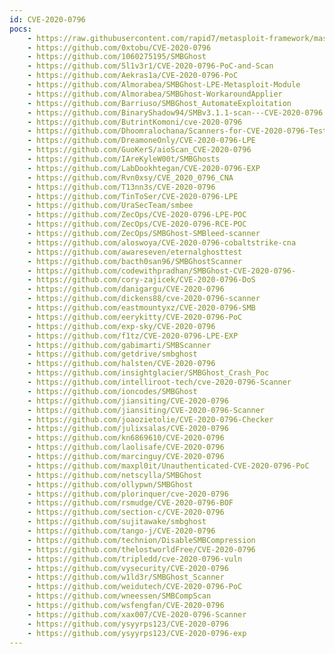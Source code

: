 ```yaml
---
id: CVE-2020-0796
pocs:
    - https://raw.githubusercontent.com/rapid7/metasploit-framework/master/modules/exploits/windows/local/cve_2020_0796_smbghost.rb
    - https://github.com/0xtobu/CVE-2020-0796
    - https://github.com/1060275195/SMBGhost
    - https://github.com/5l1v3r1/CVE-2020-0796-PoC-and-Scan
    - https://github.com/Aekras1a/CVE-2020-0796-PoC
    - https://github.com/Almorabea/SMBGhost-LPE-Metasploit-Module
    - https://github.com/Almorabea/SMBGhost-WorkaroundApplier
    - https://github.com/Barriuso/SMBGhost_AutomateExploitation
    - https://github.com/BinaryShadow94/SMBv3.1.1-scan---CVE-2020-0796
    - https://github.com/ButrintKomoni/cve-2020-0796
    - https://github.com/Dhoomralochana/Scanners-for-CVE-2020-0796-Testing
    - https://github.com/DreamoneOnly/CVE-2020-0796-LPE
    - https://github.com/GuoKerS/aioScan_CVE-2020-0796
    - https://github.com/IAreKyleW00t/SMBGhosts
    - https://github.com/LabDookhtegan/CVE-2020-0796-EXP
    - https://github.com/Rvn0xsy/CVE_2020_0796_CNA
    - https://github.com/T13nn3s/CVE-2020-0796
    - https://github.com/TinToSer/CVE-2020-0796-LPE
    - https://github.com/UraSecTeam/smbee
    - https://github.com/ZecOps/CVE-2020-0796-LPE-POC
    - https://github.com/ZecOps/CVE-2020-0796-RCE-POC
    - https://github.com/ZecOps/SMBGhost-SMBleed-scanner
    - https://github.com/aloswoya/CVE-2020-0796-cobaltstrike-cna
    - https://github.com/awareseven/eternalghosttest
    - https://github.com/bacth0san96/SMBGhostScanner
    - https://github.com/codewithpradhan/SMBGhost-CVE-2020-0796-
    - https://github.com/cory-zajicek/CVE-2020-0796-DoS
    - https://github.com/danigargu/CVE-2020-0796
    - https://github.com/dickens88/cve-2020-0796-scanner
    - https://github.com/eastmountyxz/CVE-2020-0796-SMB
    - https://github.com/eerykitty/CVE-2020-0796-PoC
    - https://github.com/exp-sky/CVE-2020-0796
    - https://github.com/f1tz/CVE-2020-0796-LPE-EXP
    - https://github.com/gabimarti/SMBScanner
    - https://github.com/getdrive/smbghost
    - https://github.com/halsten/CVE-2020-0796
    - https://github.com/insightglacier/SMBGhost_Crash_Poc
    - https://github.com/intelliroot-tech/cve-2020-0796-Scanner
    - https://github.com/ioncodes/SMBGhost
    - https://github.com/jiansiting/CVE-2020-0796
    - https://github.com/jiansiting/CVE-2020-0796-Scanner
    - https://github.com/joaozietolie/CVE-2020-0796-Checker
    - https://github.com/julixsalas/CVE-2020-0796
    - https://github.com/kn6869610/CVE-2020-0796
    - https://github.com/laolisafe/CVE-2020-0796
    - https://github.com/marcinguy/CVE-2020-0796
    - https://github.com/maxpl0it/Unauthenticated-CVE-2020-0796-PoC
    - https://github.com/netscylla/SMBGhost
    - https://github.com/ollypwn/SMBGhost
    - https://github.com/plorinquer/cve-2020-0796
    - https://github.com/rsmudge/CVE-2020-0796-BOF
    - https://github.com/section-c/CVE-2020-0796
    - https://github.com/sujitawake/smbghost
    - https://github.com/tango-j/CVE-2020-0796
    - https://github.com/technion/DisableSMBCompression
    - https://github.com/thelostworldFree/CVE-2020-0796
    - https://github.com/tripledd/cve-2020-0796-vuln
    - https://github.com/vysecurity/CVE-2020-0796
    - https://github.com/w1ld3r/SMBGhost_Scanner
    - https://github.com/weidutech/CVE-2020-0796-PoC
    - https://github.com/wneessen/SMBCompScan
    - https://github.com/wsfengfan/CVE-2020-0796
    - https://github.com/xax007/CVE-2020-0796-Scanner
    - https://github.com/ysyyrps123/CVE-2020-0796
    - https://github.com/ysyyrps123/CVE-2020-0796-exp
---
```

